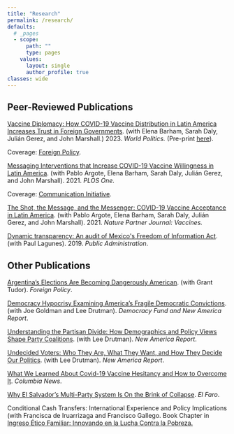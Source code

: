 ```yaml
---
title: "Research"
permalink: /research/
defaults:
  # _pages
  - scope:
      path: ""
      type: pages
    values:
      layout: single
      author_profile: true
classes: wide
---
```




## Peer-Reviewed Publications
[Vaccine Diplomacy: How COVID-19 Vaccine Distribution in Latin America Increases Trust in Foreign Governments](https://muse.jhu.edu/pub/1/article/908776). (with Elena Barham, Sarah Daly, Julián Gerez, and John Marshall.) 2023. *World Politics.* (Pre-print [here](/assets/barham_daly_gerez_marshall_and_pocasangre_forthcoming_vaccine_diplomacy.pdf)). 

Coverage: [Foreign Policy](https://foreignpolicy.com/2021/11/19/argentina-elections-covid-pandemic-sputnik-v-fernandez-russia-vaccine-diplomacy/?tpcc=recirc_latest062921).

[Messaging Interventions that Increase COVID-19 Vaccine Willingness in Latin America](https://journals.plos.org/plosone/article?id=10.1371/journal.pone.0259059). (with Pablo Argote, Elena Barham, Sarah Daly, Julián Gerez, and John Marshall). 2021. *PLOS One.* 

Coverage: [Communication Initiative](https://www.comminit.com/covid/content/messages-increase-covid-19-vaccine-acceptance-evidence-online-experiments-six-latin-amer).

[The Shot, the Message, and the Messenger: COVID-19 Vaccine Acceptance in Latin America](https://www.nature.com/articles/s41541-021-00380-x). (with Pablo Argote, Elena Barham, Sarah Daly, Julián Gerez, and John Marshall). 2021. *Nature Partner Journal: Vaccines.*

[Dynamic transparency: An audit of Mexico's Freedom of Information Act](https://onlinelibrary.wiley.com/doi/full/10.1111/padm.12553). (with Paul Lagunes). 2019. *Public Administration*. 


## Other Publications
[Argentina’s Elections Are Becoming Dangerously American](https://foreignpolicy.com/2024/02/28/argentina-javier-milei-reform-electoral/). (with Grant Tudor). *Foreign Policy*.

[Democracy Hypocrisy Examining America’s Fragile Democratic Convictions](https://www.newamerica.org/political-reform/policy-papers/democracy-hypocrisy/). (with Joe Goldman and Lee Drutman). *Democracy Fund and New America Report*. 

[Understanding the Partisan Divide: How Demographics and Policy Views Shape Party Coalitions](https://www.newamerica.org/political-reform/reports/understanding-the-partisan-divide/). (with Lee Drutman). *New America Report*. 

[Undecided Voters: Who They Are, What They Want, and How They Decide Our Politics](https://www.newamerica.org/political-reform/reports/undecided-voters-who-they-are-what-they-want-and-how-they-decide-our-politics/). (with Lee Drutman). *New America Report*.

[What We Learned About Covid-19 Vaccine Hesitancy and How to Overcome It](https://news.columbia.edu/news/overcome-vaccine-hesitancy-messages). *Columbia News*. 

[Why El Salvador’s Multi-Party System Is On the Brink of Collapse](https://elfaro.net/en/202102/columnas/25273/Why-El-Salvador%E2%80%99s-Multi-Party-System-Is-On-the-Brink-of-Collapse.htm). *El Faro*. 

Conditional Cash Transfers: International Experience and Policy Implications (with Francisca de Iruarrizaga and Francisco Gallego. Book Chapter in [Ingreso Ético Familiar: Innovando en la Lucha Contra la Pobreza.](https://lyd.org/producto/ingreso-etico-familiar-innovando-la-lucha-la-pobreza/)
